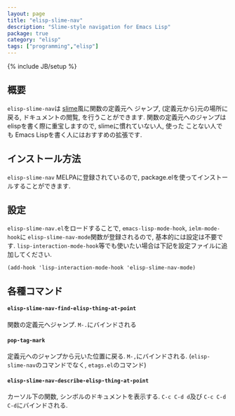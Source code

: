 ```yaml
---
layout: page
title: "elisp-slime-nav"
description: "Slime-style navigation for Emacs Lisp"
package: true
category: "elisp"
tags: ["programming","elisp"]
---
```

{% include JB/setup %}

## 概要

`elisp-slime-nav`は [slime](http://common-lisp.net/project/slime/)風に関数の定義元へ
ジャンプ, (定義元から)元の場所に戻る, ドキュメントの閲覧, を行うことができます.
関数の定義元へのジャンプは elispを書く際に重宝しますので, slimeに慣れていない人, 使った
ことない人でも Emacs Lispを書く人にはおすすめの拡張です.


## インストール方法

`elisp-slime-nav` MELPAに登録されているので, package.elを使ってインストールすることができます.


## 設定

`elisp-slime-nav.el`をロードすることで, `emacs-lisp-mode-hook`, `ielm-mode-hook`に
`elisp-slime-nav-mode`関数が登録されるので, 基本的には設定は不要です.
`lisp-interaction-mode-hook`等でも使いたい場合は下記を設定ファイルに追加してください.


```common-lisp
(add-hook 'lisp-interaction-mode-hook 'elisp-slime-nav-mode)
```


## 各種コマンド

#### `elisp-slime-nav-find-elisp-thing-at-point`

関数の定義元へジャンプ. `M-.`にバインドされる

#### `pop-tag-mark`

定義元へのジャンプから元いた位置に戻る. `M-,`にバインドされる.
(`elisp-slime-nav`のコマンドでなく, `etags.el`のコマンド)

#### `elisp-slime-nav-describe-elisp-thing-at-point`

カーソル下の関数, シンボルのドキュメントを表示する.
`C-c C-d d`及び `C-c C-d C-d`にバインドされる.
